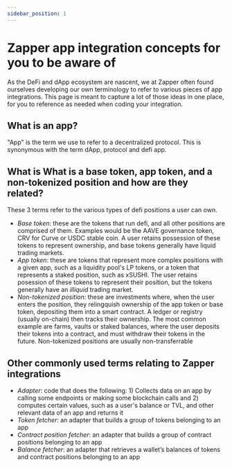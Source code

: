 ```yaml
---
sidebar_position: 1
---
```


# Zapper app integration concepts for you to be aware of

As the DeFi and dApp ecosystem are nascent, we at Zapper often found ourselves developing our own terminology to refer to various pieces of app integrations. This page is meant to capture a lot of those ideas in one place, for you to reference as needed when coding your integration.

## What is an app?

"App" is the term we use to refer to a decentralized protocol. This is synonymous with the term dApp, protocol and defi app.

## What is What is a base token, app token, and a non-tokenized position and how are they related?

These 3 terms refer to the various types of defi positions a user can own.
- _Base token_: these are the tokens that run defi, and all other positions are comprised of them. Examples would be the AAVE governance token, CRV for Curve or USDC stable coin. A user retains possession of these tokens to represent ownership, and base tokens generally have liquid trading markets. 
- _App token_: these are tokens that represent more complex positions with a given app, such as a liquidity pool's LP tokens, or a token that represents a staked position, such as xSUSHI. The user retains posession of these tokens to represent their position, but the tokens generally have an _illiquid_ trading market.
- _Non-tokenized position_: these are investments where, when the user enters the position, they relingquish ownership of the app token or base token, depositing them into a smart contract. A ledger or registry (usually on-chain) then tracks their ownership. The most common example are farms, vaults or staked balances, where the user deposits their tokens into a contract, and must withdraw their tokens in the future. Non-tokenized positions are usually non-transferrable

## Other commonly used terms relating to Zapper integrations

- _Adapter_: code that does the following: 1) Collects data on an app by calling some endpoints or making some blockchain calls and 2) computes certain values, such as a user's balance or TVL, and other relevant data of an app and returns it
- _Token fetcher_: an adapter that builds a group of tokens belonging to an app
- _Contract position fetcher_: an adapter that builds a group of contract positions belonging to an app
- _Balance fetcher_: an adapter that retrieves a wallet’s balances of tokens and contract positions belonging to an app
